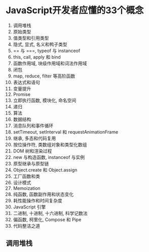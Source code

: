 # JavaScript开发者应懂的33个概念

1. 调用堆栈
2. 原始类型
3. 值类型和引用类型
4. 隐式, 显式, 名义和鸭子类型
5. == 与 ===, typeof 与 instanceof
6. this, call, apply 和 bind
7. 函数作用域, 块级作用域和词法作用域
8. 闭包
9. map, reduce, filter 等高阶函数
10. 表达式和语句
11. 变量提升
12. Promise
13. 立即执行函数, 模块化, 命名空间
14. 递归
15. 算法
16. 数据结构
17. 消息队列和事件循环
18. setTimeout, setInterval 和 requestAnimationFrame
19. 继承, 多态和代码复用
20. 按位操作符, 类数组对象和类型化数组
21. DOM 树和渲染过程
22. new 与构造函数, instanceof 与实例
23. 原型继承与原型链
24. Object.create 和 Object.assign
25. 工厂函数和类
26. 设计模式
27. Memoization
28. 纯函数, 函数副作用和状态变化
29. 耗性能操作和时间复杂度
30. JavaScript 引擎
31. 二进制, 十进制, 十六进制, 科学记数法
32. 偏函数, 柯里化, Compose 和 Pipe
33. 代码整洁之道

## 调用堆栈